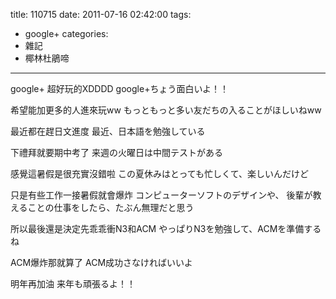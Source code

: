 title: 110715
date: 2011-07-16 02:42:00
tags:
- google+
categories:
- 雜記
- 椰林杜鵑啼
---

google+ 超好玩的XDDDD
google+ちょう面白いよ！！

希望能加更多的人進來玩ww
もっともっと多い友だちの入ることがほしいねww

<!-- more -->

最近都在趕日文進度
最近、日本語を勉強している

下禮拜就要期中考了
来週の火曜日は中間テストがある

感覺這暑假是很充實沒錯啦
この夏休みはとっても忙しくて、楽しいんだけど

只是有些工作一接暑假就會爆炸
コンピューターソフトのデザインや、
後輩が教えることの仕事をしたら、たぶん無理だと思う

所以最後還是決定先乖乖衝N3和ACM
やっぱりN3を勉強して、ACMを準備するね

ACM爆炸那就算了
ACM成功さなければいいよ

明年再加油
来年も頑張るよ！！